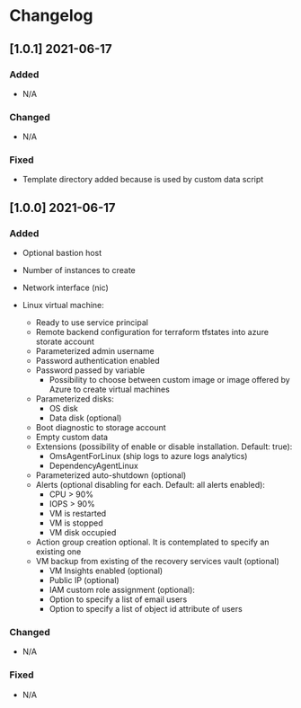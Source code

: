 # Changelog

## [1.0.1] 2021-06-17

### Added

- N/A

### Changed

- N/A

### Fixed

- Template directory added because is used by custom data script

## [1.0.0] 2021-06-17

### Added

- Optional bastion host 
- Number of instances to create
- Network interface (nic)
- Linux virtual machine:

	* Ready to use service principal
	* Remote backend configuration for terraform tfstates into azure storate account
	* Parameterized admin username
	* Password authentication enabled
	* Password passed by variable
        * Possibility to choose between custom image or image offered by Azure to create virtual machines
	* Parameterized disks:
		- OS disk
		- Data disk (optional)
	* Boot diagnostic to storage account
	* Empty custom data
	* Extensions (possibility of enable or disable installation. Default: true):
		- OmsAgentForLinux (ship logs to azure logs analytics)
		- DependencyAgentLinux
	* Parameterized auto-shutdown (optional)
	* Alerts (optional disabling for each. Default: all alerts enabled):
		- CPU > 90%
		- IOPS > 90%
		- VM is restarted
		- VM is stopped
		- VM disk occupied 
	* Action group creation optional. It is contemplated to specify an existing one
	* VM backup from existing of the recovery services vault (optional)
        * VM Insights enabled (optional)
        * Public IP (optional)
        * IAM custom role assignment (optional):
		- Option to specify a list of email users
		- Option to specify a list of object id attribute of users

### Changed

- N/A

### Fixed

- N/A

